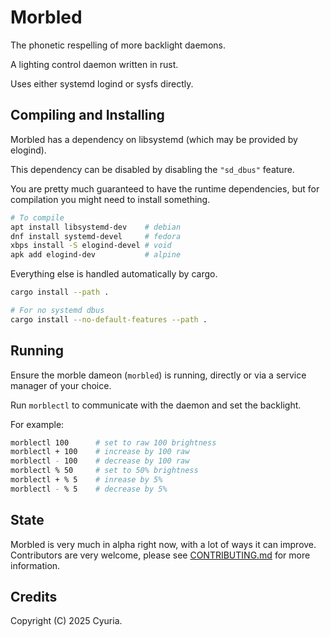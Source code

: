 # Morbled

The phonetic respelling of more backlight daemons.

A lighting control daemon written in rust.

Uses either systemd logind or sysfs directly.

## Compiling and Installing

Morbled has a dependency on libsystemd (which may be provided by elogind).

This dependency can be disabled by disabling the `"sd_dbus"` feature.

You are pretty much guaranteed to have the runtime dependencies, but for
compilation you might need to install something.
```sh
# To compile
apt install libsystemd-dev    # debian
dnf install systemd-devel     # fedora
xbps install -S elogind-devel # void
apk add elogind-dev           # alpine
```

Everything else is handled automatically by cargo.

```sh
cargo install --path .

# For no systemd dbus
cargo install --no-default-features --path .
```

## Running

Ensure the morble dameon (`morbled`) is running, directly or via a service
manager of your choice.

Run `morblectl` to communicate with the daemon and set the backlight.

For example:

```sh
morblectl 100      # set to raw 100 brightness
morblectl + 100    # increase by 100 raw
morblectl - 100    # decrease by 100 raw
morblectl % 50     # set to 50% brightness
morblectl + % 5    # inrease by 5%
morblectl - % 5    # decrease by 5%
```

## State

Morbled is very much in alpha right now, with a lot of ways it can improve.
Contributors are very welcome, please see [CONTRIBUTING.md](./CONTRIBUTING.md)
for more information.

## Credits

Copyright (C) 2025 Cyuria.
